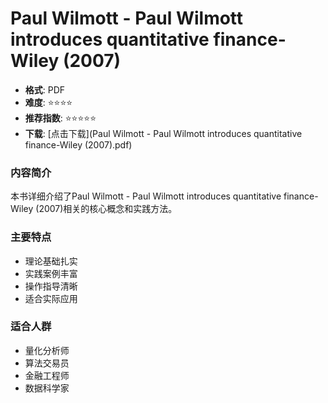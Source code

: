 # Paul Wilmott - Paul Wilmott introduces quantitative finance-Wiley (2007)

- **格式**: PDF
- **难度**: ⭐⭐⭐⭐
- **推荐指数**: ⭐⭐⭐⭐⭐
- **下载**: [点击下载](Paul Wilmott - Paul Wilmott introduces quantitative finance-Wiley (2007).pdf)

### 内容简介
本书详细介绍了Paul Wilmott - Paul Wilmott introduces quantitative finance-Wiley (2007)相关的核心概念和实践方法。

### 主要特点
- 理论基础扎实
- 实践案例丰富
- 操作指导清晰
- 适合实际应用

### 适合人群
- 量化分析师
- 算法交易员
- 金融工程师
- 数据科学家
